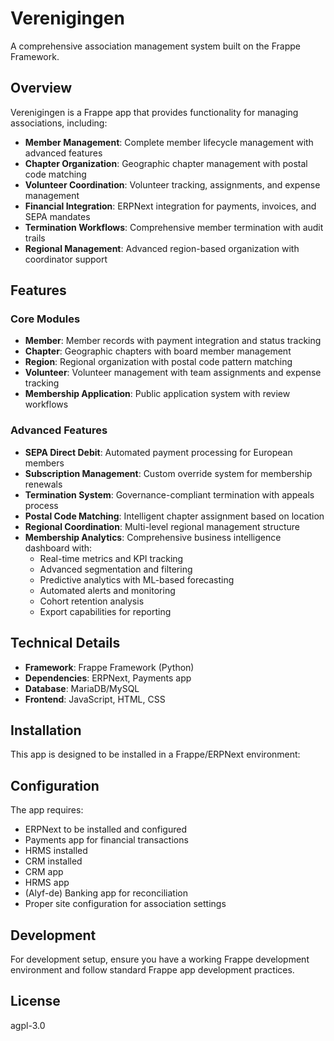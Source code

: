 # Verenigingen

A comprehensive association management system built on the Frappe Framework.

## Overview

Verenigingen is a Frappe app that provides functionality for managing associations, including:

- **Member Management**: Complete member lifecycle management with advanced features
- **Chapter Organization**: Geographic chapter management with postal code matching
- **Volunteer Coordination**: Volunteer tracking, assignments, and expense management
- **Financial Integration**: ERPNext integration for payments, invoices, and SEPA mandates
- **Termination Workflows**: Comprehensive member termination with audit trails
- **Regional Management**: Advanced region-based organization with coordinator support

## Features

### Core Modules
- **Member**: Member records with payment integration and status tracking
- **Chapter**: Geographic chapters with board member management
- **Region**: Regional organization with postal code pattern matching
- **Volunteer**: Volunteer management with team assignments and expense tracking
- **Membership Application**: Public application system with review workflows

### Advanced Features
- **SEPA Direct Debit**: Automated payment processing for European members
- **Subscription Management**: Custom override system for membership renewals
- **Termination System**: Governance-compliant termination with appeals process
- **Postal Code Matching**: Intelligent chapter assignment based on location
- **Regional Coordination**: Multi-level regional management structure
- **Membership Analytics**: Comprehensive business intelligence dashboard with:
  - Real-time metrics and KPI tracking
  - Advanced segmentation and filtering
  - Predictive analytics with ML-based forecasting
  - Automated alerts and monitoring
  - Cohort retention analysis
  - Export capabilities for reporting

## Technical Details

- **Framework**: Frappe Framework (Python)
- **Dependencies**: ERPNext, Payments app
- **Database**: MariaDB/MySQL
- **Frontend**: JavaScript, HTML, CSS

## Installation

This app is designed to be installed in a Frappe/ERPNext environment:

## Configuration

The app requires:
- ERPNext to be installed and configured
- Payments app for financial transactions
- HRMS installed
- CRM installed
- CRM app
- HRMS app
- (Alyf-de) Banking app for reconciliation
- Proper site configuration for association settings

## Development

For development setup, ensure you have a working Frappe development environment and follow standard Frappe app development practices.

## License

agpl-3.0

